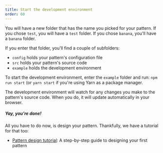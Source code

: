 ```yaml
---
title: Start the development environment
order: 60
---
```


You will have a new folder that has the name you picked for your pattern.
If you chose `test`, you will have a `test` folder. If you chose `banana`, you'll have a `banana` folder.

If you enter that folder, you'll find a couple of subfolders:

 - `config` holds your pattern's configuration file
 - `src` holds your pattern's source code
 - `example` holds the development environment

To start the development environment, enter the `example` folder and run: `npm run start` (or `yarn start` if you're using Yarn as a package manager.

The development environment will watch for any changes you make to
the pattern's source code. When you do, it will update automatically in your browser.

<Note>

##### Yay, you're done!

All you have to do now, is design your pattern.
Thankfully, we have a tutorial for that too:

 - [Pattern design tutorial](/tutorials/pattern-design/): A step-by-step guide to designing your first pattern

</Note>

